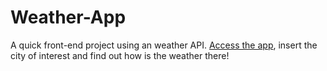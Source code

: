 # Weather-App

A quick front-end project using an weather API. [Access the app](https://leticia-franca.github.io/Weather-App/), insert the city of interest and find out how is the weather there! 

